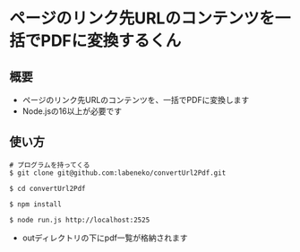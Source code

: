 # ページのリンク先URLのコンテンツを一括でPDFに変換するくん

## 概要

- ページのリンク先URLのコンテンツを、一括でPDFに変換します
- Node.jsの16以上が必要です

## 使い方

```
# プログラムを持ってくる
$ git clone git@github.com:labeneko/convertUrl2Pdf.git

$ cd convertUrl2Pdf

$ npm install

$ node run.js http://localhost:2525
```

- outディレクトリの下にpdf一覧が格納されます